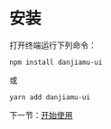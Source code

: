 # 安装

打开终端运行下列命令：

```
npm install danjiamu-ui
```

或

```
yarn add danjiamu-ui
```

下一节：[开始使用](#/doc/get-started)